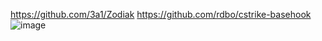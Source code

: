 https://github.com/3a1/Zodiak
https://github.com/rdbo/cstrike-basehook
![image](https://github.com/user-attachments/assets/366fe5c0-d56e-4252-bc68-8e10471394a0)
